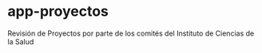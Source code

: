 app-proyectos
=============

Revisión de Proyectos por parte de los comités del Instituto de Ciencias de la Salud
